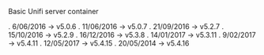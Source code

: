 Basic Unifi server container

. 6/06/2016 -> v5.0.6
. 11/06/2016 -> v5.0.7
. 21/09/2016 -> v5.2.7
. 15/10/2016 -> v5.2.9
. 16/12/2016 -> v5.3.8
. 14/01/2017 -> v5.3.11
. 9/02/2017 -> v5.4.11
. 12/05/2017 -> v5.4.15
. 20/05/2014 -> v5.4.16